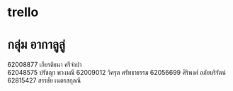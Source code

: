 # trello
# กลุ่ม อากาลูลู่
62008877 เกียรติธนา ศรีจำปา \
62048575 ปรัชญา พวงมณี
62009012 วิศรุต ศรัทธาธรรม
62056699 ศิริพงศ์ อภัยบริรัตน์
62815427 สรรชัย เนตรสกุลณี
